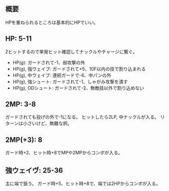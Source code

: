## 概要

HPを重ねられるところは基本的にHPでいい。

## HP: 5-11

2ヒットするので単発ヒット確認してナックルやチャージに繋ぐ。

- HP(g): ガードされて-1、弱攻撃の外
- HP(g), 強ウェイブ: ガードされて+5、10F以内の技で割り込まれる
- HP(g), 中ウェイブ: 連続ガードで-6、中パンの外
- HP(g), 強シュート: ガードされて-1、しゃがみ攻撃を潰す
- HP(g), ODシュート: ガードされて-2、無敵技以外で割り込めない

## 2MP: 3-8

ガードされても投げの外で-1になる。
ヒットしたら2LP, 中ナックルが入る。
リターンは小さいけど、無難な択。

## 2MP(+3): 8

ガード時+2、ヒット時+8でMPや2MPからコンボが入る。

## 強ウェイヴ: 25-36

主に端で狙う。
ガード時+5、ヒット時+8で、端では2HPからコンボが入る。
